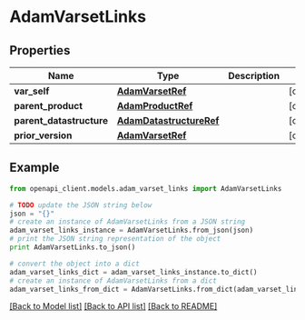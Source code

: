 # AdamVarsetLinks


## Properties
Name | Type | Description | Notes
------------ | ------------- | ------------- | -------------
**var_self** | [**AdamVarsetRef**](AdamVarsetRef.md) |  | [optional] 
**parent_product** | [**AdamProductRef**](AdamProductRef.md) |  | [optional] 
**parent_datastructure** | [**AdamDatastructureRef**](AdamDatastructureRef.md) |  | [optional] 
**prior_version** | [**AdamVarsetRef**](AdamVarsetRef.md) |  | [optional] 

## Example

```python
from openapi_client.models.adam_varset_links import AdamVarsetLinks

# TODO update the JSON string below
json = "{}"
# create an instance of AdamVarsetLinks from a JSON string
adam_varset_links_instance = AdamVarsetLinks.from_json(json)
# print the JSON string representation of the object
print AdamVarsetLinks.to_json()

# convert the object into a dict
adam_varset_links_dict = adam_varset_links_instance.to_dict()
# create an instance of AdamVarsetLinks from a dict
adam_varset_links_from_dict = AdamVarsetLinks.from_dict(adam_varset_links_dict)
```
[[Back to Model list]](../README.md#documentation-for-models) [[Back to API list]](../README.md#documentation-for-api-endpoints) [[Back to README]](../README.md)


